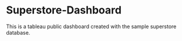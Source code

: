 # Superstore-Dashboard
This is a tableau public dashboard created with the sample superstore database.
